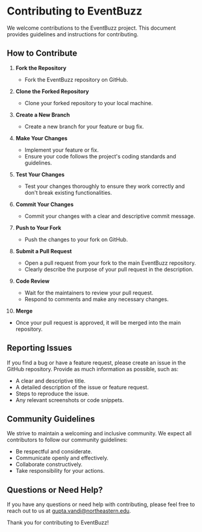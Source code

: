 # Contributing to EventBuzz

We welcome contributions to the EventBuzz project. This document provides guidelines and instructions for contributing.

## How to Contribute

1. **Fork the Repository**
   - Fork the EventBuzz repository on GitHub.

2. **Clone the Forked Repository**
   - Clone your forked repository to your local machine.

3. **Create a New Branch**
   - Create a new branch for your feature or bug fix.

4. **Make Your Changes**
   - Implement your feature or fix.
   - Ensure your code follows the project's coding standards and guidelines.

5. **Test Your Changes**
   - Test your changes thoroughly to ensure they work correctly and don't break existing functionalities.

6. **Commit Your Changes**
   - Commit your changes with a clear and descriptive commit message.

7. **Push to Your Fork**
   - Push the changes to your fork on GitHub.

8. **Submit a Pull Request**
   - Open a pull request from your fork to the main EventBuzz repository.
   - Clearly describe the purpose of your pull request in the description.

9. **Code Review**
   - Wait for the maintainers to review your pull request.
   - Respond to comments and make any necessary changes.

10. **Merge**
   - Once your pull request is approved, it will be merged into the main repository.

## Reporting Issues

If you find a bug or have a feature request, please create an issue in the GitHub repository. Provide as much information as possible, such as:

- A clear and descriptive title.
- A detailed description of the issue or feature request.
- Steps to reproduce the issue.
- Any relevant screenshots or code snippets.

## Community Guidelines

We strive to maintain a welcoming and inclusive community. We expect all contributors to follow our community guidelines:

- Be respectful and considerate.
- Communicate openly and effectively.
- Collaborate constructively.
- Take responsibility for your actions.

## Questions or Need Help?

If you have any questions or need help with contributing, please feel free to reach out to us at [gupta.vandi@northeastern.edu](mailto:gupta.vandi@northeastern.edu).

Thank you for contributing to EventBuzz!

